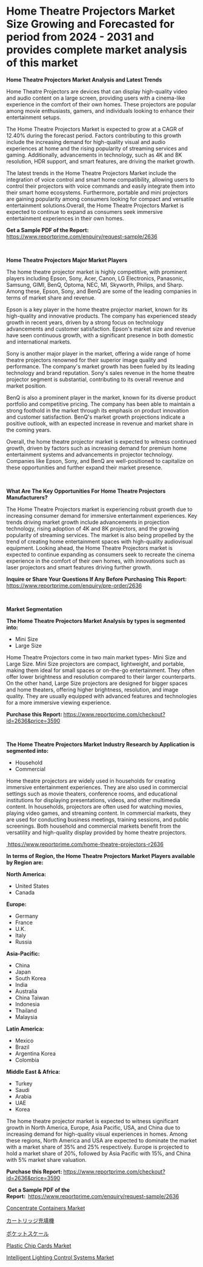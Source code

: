 <p><h1>Home Theatre Projectors Market Size Growing and Forecasted for period from 2024 - 2031 and provides complete market analysis of this market</h1></p><p><strong>Home Theatre Projectors Market Analysis and Latest Trends</strong></p>
<p><p>Home Theatre Projectors are devices that can display high-quality video and audio content on a large screen, providing users with a cinema-like experience in the comfort of their own homes. These projectors are popular among movie enthusiasts, gamers, and individuals looking to enhance their entertainment setups.</p><p>The Home Theatre Projectors Market is expected to grow at a CAGR of 12.40% during the forecast period. Factors contributing to this growth include the increasing demand for high-quality visual and audio experiences at home and the rising popularity of streaming services and gaming. Additionally, advancements in technology, such as 4K and 8K resolution, HDR support, and smart features, are driving the market growth.</p><p>The latest trends in the Home Theatre Projectors Market include the integration of voice control and smart home compatibility, allowing users to control their projectors with voice commands and easily integrate them into their smart home ecosystems. Furthermore, portable and mini projectors are gaining popularity among consumers looking for compact and versatile entertainment solutions.Overall, the Home Theatre Projectors Market is expected to continue to expand as consumers seek immersive entertainment experiences in their own homes.</p></p>
<p><strong>Get a Sample PDF of the Report:&nbsp;</strong> <a href="https://www.reportprime.com/enquiry/request-sample/2636">https://www.reportprime.com/enquiry/request-sample/2636</a></p>
<p>&nbsp;</p>
<p><strong>Home Theatre Projectors Major Market Players</strong></p>
<p><p>The home theatre projector market is highly competitive, with prominent players including Epson, Sony, Acer, Canon, LG Electronics, Panasonic, Samsung, GIMI, BenQ, Optoma, NEC, MI, Skyworth, Philips, and Sharp. Among these, Epson, Sony, and BenQ are some of the leading companies in terms of market share and revenue.</p><p>Epson is a key player in the home theatre projector market, known for its high-quality and innovative products. The company has experienced steady growth in recent years, driven by a strong focus on technology advancements and customer satisfaction. Epson's market size and revenue have seen continuous growth, with a significant presence in both domestic and international markets.</p><p>Sony is another major player in the market, offering a wide range of home theatre projectors renowned for their superior image quality and performance. The company's market growth has been fueled by its leading technology and brand reputation. Sony's sales revenue in the home theatre projector segment is substantial, contributing to its overall revenue and market position.</p><p>BenQ is also a prominent player in the market, known for its diverse product portfolio and competitive pricing. The company has been able to maintain a strong foothold in the market through its emphasis on product innovation and customer satisfaction. BenQ's market growth projections indicate a positive outlook, with an expected increase in revenue and market share in the coming years.</p><p>Overall, the home theatre projector market is expected to witness continued growth, driven by factors such as increasing demand for premium home entertainment systems and advancements in projector technology. Companies like Epson, Sony, and BenQ are well-positioned to capitalize on these opportunities and further expand their market presence.</p></p>
<p>&nbsp;</p>
<p><strong>What Are The Key Opportunities For Home Theatre Projectors Manufacturers?</strong></p>
<p><p>The Home Theatre Projectors market is experiencing robust growth due to increasing consumer demand for immersive entertainment experiences. Key trends driving market growth include advancements in projection technology, rising adoption of 4K and 8K projectors, and the growing popularity of streaming services. The market is also being propelled by the trend of creating home entertainment spaces with high-quality audiovisual equipment. Looking ahead, the Home Theatre Projectors market is expected to continue expanding as consumers seek to recreate the cinema experience in the comfort of their own homes, with innovations such as laser projectors and smart features driving further growth.</p></p>
<p><strong>Inquire or Share Your Questions If Any Before Purchasing This Report:</strong> <a href="https://www.reportprime.com/enquiry/pre-order/2636">https://www.reportprime.com/enquiry/pre-order/2636</a></p>
<p>&nbsp;</p>
<p><strong>Market Segmentation</strong></p>
<p><strong>The Home Theatre Projectors Market Analysis by types is segmented into:</strong></p>
<p><ul><li>Mini Size</li><li>Large Size</li></ul></p>
<p><p>Home Theatre Projectors come in two main market types- Mini Size and Large Size. Mini Size projectors are compact, lightweight, and portable, making them ideal for small spaces or on-the-go entertainment. They often offer lower brightness and resolution compared to their larger counterparts. On the other hand, Large Size projectors are designed for bigger spaces and home theaters, offering higher brightness, resolution, and image quality. They are usually equipped with advanced features and technologies for a more immersive viewing experience.</p></p>
<p><strong>Purchase this Report:&nbsp;</strong><a href="https://www.reportprime.com/checkout?id=2636&price=3590">https://www.reportprime.com/checkout?id=2636&price=3590</a></p>
<p>&nbsp;</p>
<p><strong>The Home Theatre Projectors Market Industry Research by Application is segmented into:</strong></p>
<p><ul><li>Household</li><li>Commercial</li></ul></p>
<p><p>Home theatre projectors are widely used in households for creating immersive entertainment experiences. They are also used in commercial settings such as movie theaters, conference rooms, and educational institutions for displaying presentations, videos, and other multimedia content. In households, projectors are often used for watching movies, playing video games, and streaming content. In commercial markets, they are used for conducting business meetings, training sessions, and public screenings. Both household and commercial markets benefit from the versatility and high-quality display provided by home theatre projectors.</p></p>
<p><a href="https://www.reportprime.com/home-theatre-projectors-r2636">&nbsp;https://www.reportprime.com/home-theatre-projectors-r2636</a></p>
<p><strong>In terms of Region, the Home Theatre Projectors Market Players available by Region are:</strong></p>
<p>
    <p> <strong> North America: </strong>
        <ul>
            <li>United States</li>
            <li>Canada</li>
        </ul>
        </p> 
    <p> <strong> Europe: </strong>
        <ul>
            <li>Germany</li>
            <li>France</li>
            <li>U.K.</li>
            <li>Italy</li>
            <li>Russia</li>
        </ul>
        </p> 
    <p> <strong> Asia-Pacific: </strong>
        <ul>
            <li>China</li>
            <li>Japan</li>
            <li>South Korea</li>
            <li>India</li>
            <li>Australia</li>
            <li>China Taiwan</li>
            <li>Indonesia</li>
            <li>Thailand</li>
            <li>Malaysia</li>
        </ul>
        </p> 
    <p> <strong> Latin America: </strong>
        <ul>
            <li>Mexico</li>
            <li>Brazil</li>
            <li>Argentina Korea</li>
            <li>Colombia</li>
        </ul>
        </p> 
    <p> <strong> Middle East & Africa: </strong>
        <ul>
            <li>Turkey</li>
            <li>Saudi</li>
            <li>Arabia</li>
            <li>UAE</li>
            <li>Korea</li>
        </ul>
    </p>
    </p>
<p><p>The home theatre projector market is expected to witness significant growth in North America, Europe, Asia Pacific, USA, and China due to increasing demand for high-quality visual experiences in homes. Among these regions, North America and USA are expected to dominate the market with a market share of 35% and 25% respectively. Europe is projected to hold a market share of 20%, followed by Asia Pacific with 15%, and China with 5% market share valuation.</p></p>
<p><strong>Purchase this Report: </strong><a href="https://www.reportprime.com/checkout?id=2636&price=3590">https://www.reportprime.com/checkout?id=2636&price=3590</a></p>
<p>&nbsp;<strong>Get a Sample PDF of the Report:&nbsp;&nbsp;</strong><a href="https://www.reportprime.com/enquiry/request-sample/2636">https://www.reportprime.com/enquiry/request-sample/2636</a></p>
<p><strong></strong></p>
<p><p><a href="https://issuu.com/reportprime-2/docs/concentrate-containers-market-size-2030.pptx">Concentrate Containers Market</a></p><p><a href="https://github.com/LizaHeller2023/Market-Research-Report-List-1/blob/main/855831272438.md">カートリッジ充填機</a></p><p><a href="https://medium.com/@elmoray21/%E3%83%9D%E3%82%B1%E3%83%83%E3%83%88%E3%82%B9%E3%82%B1%E3%83%BC%E3%83%AB%E5%B8%82%E5%A0%B4%E5%88%86%E6%9E%90-%E3%81%9D%E3%81%AEcagr-%E5%B8%82%E5%A0%B4%E3%82%BB%E3%82%B0%E3%83%A1%E3%83%B3%E3%83%86%E3%83%BC%E3%82%B7%E3%83%A7%E3%83%B3-%E3%81%8A%E3%82%88%E3%81%B3%E3%82%B0%E3%83%AD%E3%83%BC%E3%83%90%E3%83%AB%E6%A5%AD%E7%95%8C%E6%A6%82%E8%A6%81-191ba5a26d61">ポケットスケール</a></p><p><a href="https://github.com/MyrtisWest1/Market-Research-Report-List-1/blob/main/plastic-chip-cards-market.md">Plastic Chip Cards Market</a></p><p><a href="https://github.com/LaceyZemlak1/Market-Research-Report-List-1/blob/main/intelligent-lighting-control-systems-market.md">Intelligent Lighting Control Systems Market</a></p></p>